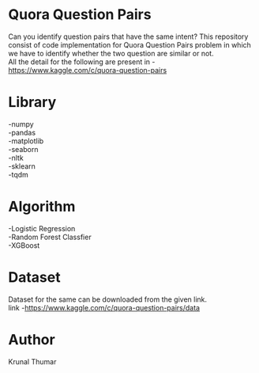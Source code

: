 # Quora Question Pairs
Can you identify question pairs that have the same intent?
This repository consist of code implementation for Quora Question Pairs problem in which we have to identify whether the two question are similar or not.
<br>
All the detail for the following are present in - https://www.kaggle.com/c/quora-question-pairs
<br>

# Library
 -numpy
 <br>
 -pandas
 <br>
 -matplotlib
 <br>
 -seaborn
 <br>
 -nltk
 <br>
 -sklearn
 <br>
 -tqdm
 <br>
 
# Algorithm 
 -Logistic Regression
 <br>
 -Random Forest Classfier
 <br>
 -XGBoost
 <br>


# Dataset
Dataset for the same can be downloaded from the given link.<br>
link -https://www.kaggle.com/c/quora-question-pairs/data
<br>

# Author
Krunal Thumar<br>
